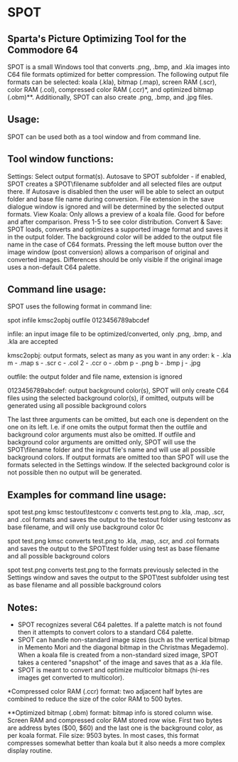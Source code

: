 # SPOT
Sparta's Picture Optimizing Tool for the Commodore 64
-----------------------------------------------------

SPOT is a small Windows tool that converts .png, .bmp, and .kla images into C64 file formats optimized for better compression. The following output file formats can be selected: koala (.kla), bitmap (.map), screen RAM (.scr), color RAM (.col), compressed color RAM (.ccr)*, and optimized bitmap (.obm)**. Additionally, SPOT can also create .png, .bmp, and .jpg files.


Usage:
------
SPOT can be used both as a tool window and from command line.


Tool window functions:
----------------------
Settings: Select output format(s). Autosave to SPOT subfolder - if enabled, SPOT creates a SPOT\filename subfolder and all selected files are output there. If Autosave is disabled then the user will be able to select an output folder and base file name during conversion. File extension in the save dialogue window is ignored and will be determined by the selected output formats.
View Koala: Only allows a preview of a koala file. Good for before and after comparison. Press 1-5 to see color distribution.
Convert & Save: SPOT loads, converts and optimizes a supported image format and saves it in the output folder. The background color will be added to the output file name in the case of C64 formats. Pressing the left mouse button over the image window (post conversion) allows a comparison of original and converted images. Differences should be only visible if the original image uses a non-default C64 palette.


Command line usage:
-------------------
SPOT uses the following format in command line:

spot infile kmsc2opbj outfile 0123456789abcdef

infile: an input image file to be optimized/converted, only .png, .bmp, and .kla are accepted

kmsc2opbj: output formats, select as many as you want in any order:
	k - .kla
	m - .map
	s - .scr
	c - .col
	2 - .ccr
	o - .obm
	p - .png
	b - .bmp
	j - .jpg

outfile: the output folder and file name, extension is ignored

0123456789abcdef: output background color(s), SPOT will only create C64 files using the selected background color(s), if omitted, outputs will be generated using all possible background colors

The last three arguments can be omitted, but each one is dependent on the one on its left. I.e. if one omits the output format then the outfile and background color arguments must also be omitted. If outfile and background color arguments are omitted only, SPOT will use the SPOT\filename folder and the input file's name and will use all possible background colors. If output formats are omitted too than SPOT will use the formats selected in the Settings window. If the selected background color is not possible then no output will be generated.


Examples for command line usage:
--------------------------------

spot test.png kmsc testout\testconv c
converts test.png to .kla, .map, .scr, and .col formats and saves the output to the testout folder using testconv as base filename, and will only use background color 0c

spot test.png kmsc
converts test.png to .kla, .map, .scr, and .col formats and saves the output to the SPOT\test folder using test as base filename and all possible background colors

spot test.png
converts test.png to the formats previously selected in the Settings window and saves the output to the SPOT\test subfolder using test as base filename and all possible background colors


Notes:
------
- SPOT recognizes several C64 palettes. If a palette match is not found then it attempts to convert colors to a standard C64 palette.
- SPOT can handle non-standard image sizes (such as the vertical bitmap in Memento Mori and the diagonal bitmap in the Christmas Megademo). When a koala file is created from a non-standard sized image, SPOT takes a centered "snapshot" of the image and saves that as a .kla file.
- SPOT is meant to convert and optimize multicolor bitmaps (hi-res images get converted to multicolor).


*Compressed color RAM (.ccr) format: two adjacent half bytes are combined to reduce the size of the color RAM to 500 bytes.

**Optimized bitmap (.obm) format: bitmap info is stored column wise. Screen RAM and compressed color RAM stored row wise. First two bytes are address bytes ($00, $60) and the last one is the background color, as per koala format. File size: 9503 bytes. In most cases, this format compresses somewhat better than koala but it also needs a more complex display routine.
